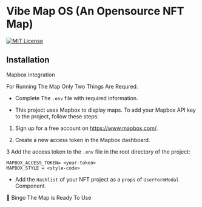 
# Vibe Map OS (An Opensource NFT Map)


[![MIT License](https://img.shields.io/badge/License-MIT-green.svg)](https://choosealicense.com/licenses/mit/)


## Installation
Mapbox integration

For Running The Map Only Two Things Are Requred.
- Complete The `.env` file with required information.
 
 * This project uses Mapbox to display maps. To add your Mapbox API key to the project, follow these steps:
 
 1. Sign up for a free account on https://www.mapbox.com/.
 
 2. Create a new access token in the Mapbox dashboard.
 
 3  Add the access token to the `.env` file in the root directory of the project:
 
 ```
 MAPBOX_ACCESS_TOKEN= <your-token>
 MAPBOX_STYLE = <style-code> 
 ```
 
- Add the `Hashlist` of your NFT project as a `props` of `UserFormModal` Component.


🌟 Bingo The Map is Ready To Use


